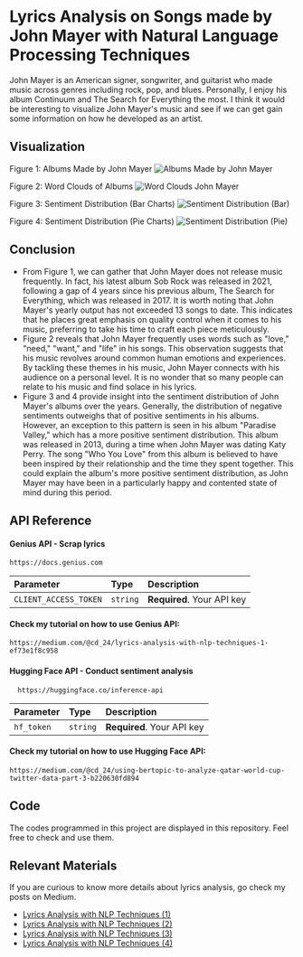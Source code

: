 
# Lyrics Analysis on Songs made by John Mayer with Natural Language Processing Techniques 

John Mayer is an American signer, songwriter, and guitarist who made music across genres including rock, pop, and blues. Personally, I enjoy his album Continuum and The Search for Everything the most. I think it would be interesting to visualize John Mayer's music and see if we can get gain some information on how he developed as an artist.  


## Visualization 
Figure 1: Albums Made by John Mayer
![Albums Made by John Mayer](https://raw.githubusercontent.com/beeman-93/Lyrics-Analysis-on-Music-Made-by-John-Mayer/main/visualization-4.png)

Figure 2: Word Clouds of Albums
![Word Clouds John Mayer](https://raw.githubusercontent.com/beeman-93/Lyrics-Analysis-on-Music-Made-by-John-Mayer/main/WordClouds_SmallerVer.png)

Figure 3: Sentiment Distribution (Bar Charts)
![Sentiment Distribution (Bar)](https://raw.githubusercontent.com/beeman-93/Lyrics-Analysis-on-Music-Made-by-John-Mayer/main/sentiment_distribution.png)

Figure 4: Sentiment Distribution (Pie Charts)
![Sentiment Distribution (Pie)](https://raw.githubusercontent.com/beeman-93/Lyrics-Analysis-on-Music-Made-by-John-Mayer/main/visualization-6.png)
## Conclusion
- From Figure 1, we can gather that John Mayer does not release music frequently. In fact, his latest album Sob Rock was released in 2021, following a gap of 4 years since his previous album, The Search for Everything, which was released in 2017. It is worth noting that John Mayer's yearly output has not exceeded 13 songs to date. This indicates that he places great emphasis on quality control when it comes to his music, preferring to take his time to craft each piece meticulously. 
- Figure 2 reveals that John Mayer frequently uses words such as "love," "need," "want," and "life" in his songs. This observation suggests that his music revolves around common human emotions and experiences. By tackling these themes in his music, John Mayer connects with his audience on a personal level. It is no wonder that so many people can relate to his music and find solace in his lyrics. 
- Figure 3 and 4 provide insight into the sentiment distribution of John Mayer's albums over the years. Generally, the distribution of negative sentiments outweighs that of positive sentiments in his albums. However, an exception to this pattern is seen in his album "Paradise Valley," which has a more positive sentiment distribution. This album was released in 2013, during a time when John Mayer was dating Katy Perry. The song "Who You Love" from this album is believed to have been inspired by their relationship and the time they spent together. This could explain the album's more positive sentiment distribution, as John Mayer may have been in a particularly happy and contented state of mind during this period. 
## API Reference

#### Genius API - Scrap lyrics

```http
https://docs.genius.com
```

| Parameter | Type     | Description                |
| :-------- | :------- | :------------------------- |
| `CLIENT_ACCESS_TOKEN` | `string` | **Required**. Your API key |

#### Check my tutorial on how to use Genius API: 
```http
https://medium.com/@cd_24/lyrics-analysis-with-nlp-techniques-1-ef73e1f8c958
```

#### Hugging Face API - Conduct sentiment analysis

```http
  https://huggingface.co/inference-api
```

| Parameter | Type     | Description                       |
| :-------- | :------- | :-------------------------------- |
| `hf_token`      | `string` | **Required**. Your API key |

#### Check my tutorial on how to use Hugging Face API: 
```http
https://medium.com/@cd_24/using-bertopic-to-analyze-qatar-world-cup-twitter-data-part-3-b220630fd894
```




## Code
The codes programmed in this project are displayed in this repository. Feel free to check and use them. 

## Relevant Materials
If you are curious to know more details about lyrics analysis, go check my posts on Medium. 
- [Lyrics Analysis with NLP Techniques (1)](https://medium.com/@cd_24/lyrics-analysis-with-nlp-techniques-1-ef73e1f8c958)
- [Lyrics Analysis with NLP Techniques (2)](https://medium.com/@cd_24/lyrics-analysis-with-nlp-techniques-2-eb02c8e33bda)
- [Lyrics Analysis with NLP Techniques (3)](https://medium.com/@cd_24/lyrics-analysis-with-nlp-techniques-3-436928fabb4)
- [Lyrics Analysis with NLP Techniques (4)](https://medium.com/@cd_24/lyrics-analysis-with-nlp-techniques-4-sentiment-analysis-on-albums-88363eac33fb)
